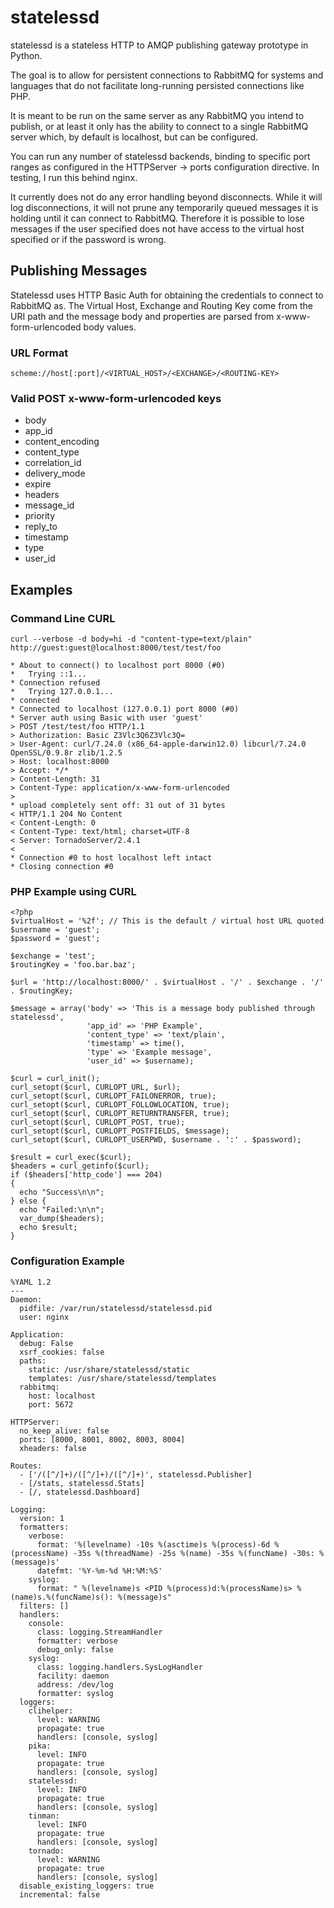 statelessd
==========

statelessd is a stateless HTTP to AMQP publishing gateway prototype in Python.

The goal is to allow for persistent connections to RabbitMQ for systems and languages that do not facilitate long-running persisted connections like PHP.

It is meant to be run on the same server as any RabbitMQ you intend to publish, or at least it only has the ability to connect to a single RabbitMQ server which, by default is localhost, but can be configured.

You can run any number of statelessd backends, binding to specific port ranges as configured in the HTTPServer -> ports configuration directive. In testing, I run this behind nginx.

It currently does not do any error handling beyond disconnects. While it will log disconnections, it will not prune any temporarily queued messages it is holding until it can connect to RabbitMQ. Therefore it is possible to lose messages if the user specified does not have access to the virtual host specified or if the password is wrong.

## Publishing Messages

Statelessd uses HTTP Basic Auth for obtaining the credentials to connect to RabbitMQ as. The Virtual Host, Exchange and Routing Key come from the URI path and the message body and properties are parsed from x-www-form-urlencoded body values.

### URL Format

    scheme://host[:port]/<VIRTUAL_HOST>/<EXCHANGE>/<ROUTING-KEY>

### Valid POST x-www-form-urlencoded keys

* body
* app_id
* content_encoding
* content_type
* correlation_id
* delivery_mode
* expire
* headers
* message_id
* priority
* reply_to
* timestamp
* type
* user_id

## Examples

### Command Line CURL

    curl --verbose -d body=hi -d "content-type=text/plain" http://guest:guest@localhost:8000/test/test/foo

    * About to connect() to localhost port 8000 (#0)
    *   Trying ::1...
    * Connection refused
    *   Trying 127.0.0.1...
    * connected
    * Connected to localhost (127.0.0.1) port 8000 (#0)
    * Server auth using Basic with user 'guest'
    > POST /test/test/foo HTTP/1.1
    > Authorization: Basic Z3Vlc3Q6Z3Vlc3Q=
    > User-Agent: curl/7.24.0 (x86_64-apple-darwin12.0) libcurl/7.24.0 OpenSSL/0.9.8r zlib/1.2.5
    > Host: localhost:8000
    > Accept: */*
    > Content-Length: 31
    > Content-Type: application/x-www-form-urlencoded
    >
    * upload completely sent off: 31 out of 31 bytes
    < HTTP/1.1 204 No Content
    < Content-Length: 0
    < Content-Type: text/html; charset=UTF-8
    < Server: TornadoServer/2.4.1
    <
    * Connection #0 to host localhost left intact
    * Closing connection #0

### PHP Example using CURL

    <?php
    $virtualHost = '%2f'; // This is the default / virtual host URL quoted
    $username = 'guest';
    $password = 'guest';

    $exchange = 'test';
    $routingKey = 'foo.bar.baz';

    $url = 'http://localhost:8000/' . $virtualHost . '/' . $exchange . '/' . $routingKey;

    $message = array('body' => 'This is a message body published through statelessd',
                     'app_id' => 'PHP Example',
                     'content_type' => 'text/plain',
                     'timestamp' => time(),
                     'type' => 'Example message',
                     'user_id' => $username);

    $curl = curl_init();
    curl_setopt($curl, CURLOPT_URL, $url);
    curl_setopt($curl, CURLOPT_FAILONERROR, true);
    curl_setopt($curl, CURLOPT_FOLLOWLOCATION, true);
    curl_setopt($curl, CURLOPT_RETURNTRANSFER, true);
    curl_setopt($curl, CURLOPT_POST, true);
    curl_setopt($curl, CURLOPT_POSTFIELDS, $message);
    curl_setopt($curl, CURLOPT_USERPWD, $username . ':' . $password);

    $result = curl_exec($curl);
    $headers = curl_getinfo($curl);
    if ($headers['http_code'] === 204)
    {
      echo "Success\n\n";
    } else {
      echo "Failed:\n\n";
      var_dump($headers);
      echo $result;
    }

### Configuration Example

    %YAML 1.2
    ---
    Daemon:
      pidfile: /var/run/statelessd/statelessd.pid
      user: nginx

    Application:
      debug: False
      xsrf_cookies: false
      paths:
        static: /usr/share/statelessd/static
        templates: /usr/share/statelessd/templates
      rabbitmq:
        host: localhost
        port: 5672

    HTTPServer:
      no_keep_alive: false
      ports: [8000, 8001, 8002, 8003, 8004]
      xheaders: false

    Routes:
      - ['/([^/]+)/([^/]+)/([^/]+)', statelessd.Publisher]
      - [/stats, statelessd.Stats]
      - [/, statelessd.Dashboard]

    Logging:
      version: 1
      formatters:
        verbose:
          format: '%(levelname) -10s %(asctime)s %(process)-6d %(processName) -35s %(threadName) -25s %(name) -35s %(funcName) -30s: %(message)s'
          datefmt: '%Y-%m-%d %H:%M:%S'
        syslog:
          format: " %(levelname)s <PID %(process)d:%(processName)s> %(name)s.%(funcName)s(): %(message)s"
      filters: []
      handlers:
        console:
          class: logging.StreamHandler
          formatter: verbose
          debug_only: false
        syslog:
          class: logging.handlers.SysLogHandler
          facility: daemon
          address: /dev/log
          formatter: syslog
      loggers:
        clihelper:
          level: WARNING
          propagate: true
          handlers: [console, syslog]
        pika:
          level: INFO
          propagate: true
          handlers: [console, syslog]
        statelessd:
          level: INFO
          propagate: true
          handlers: [console, syslog]
        tinman:
          level: INFO
          propagate: true
          handlers: [console, syslog]
        tornado:
          level: WARNING
          propagate: true
          handlers: [console, syslog]
      disable_existing_loggers: true
      incremental: false
